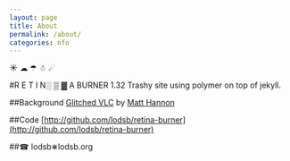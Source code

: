 ```yaml
---
layout: page
title: About
permalink: /about/
categories: nfo
---
```


☀	☁	☂	☃	☄

#R E T I N░ ▒ ▓ A BURNER 1.32
Trashy site using polymer on top of jekyll.

##Background
[Glitched VLC](https://flic.kr/p/84AUPV) by [Matt Hannon](https://www.flickr.com/photos/matthannon/)

##Code
[http://github.com/lodsb/retina-burner](http://github.com/lodsb/retina-burner)




##☎ lodsb⋇lodsb.org
